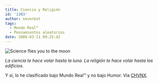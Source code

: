 ```yaml
---
title: Ciencia y Religión
id: '1303'
author: neverbot
tags:
  - Mundo Real™
  - Pensamientos aleatorios
date: 2009-03-11 09:25:42
---
```


![Science flies you to the moon](./science-flies-you-to-the-moon.jpg "Science flies you to the moon")

_La ciencia te hace volar hasta la luna. La religión te hace volar hasta los edificios._

Y sí, lo he clasificado bajo Mundo Real™ y no bajo Humor. Vía [CHVNX](http://chvnx.com/post/85418995/via-photos-g-ak-fbcdn-net).